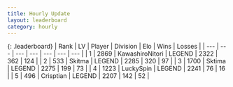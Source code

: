 ```yaml
---
title: Hourly Update
layout: leaderboard
category: hourly
---
```


{: .leaderboard}
| Rank | LV | Player | Division | Elo | Wins | Losses |
| --- | --- | --- | --- | --- | --- | --- |
| <span data-change="0">1</span> | 2869 | <span title="ID: 164871">KawashiroNitori</span> | LEGEND | <span data-change="9">2322</span> | <span data-change="1">362</span> | <span data-change="0">124</span> |
| <span data-change="0">2</span> | 533 | <span title="ID: 402846">Skitma</span> | LEGEND | <span data-change="-16">2285</span> | <span data-change="6">320</span> | <span data-change="3">97</span> |
| <span data-change="0">3</span> | 1700 | <span title="ID: 353063">Sktima</span> | LEGEND | <span data-change="0">2275</span> | <span data-change="0">199</span> | <span data-change="0">73</span> |
| <span data-change="0">4</span> | 1223 | <span title="ID: 498412">LuckySpin</span> | LEGEND | <span data-change="0">2241</span> | <span data-change="0">76</span> | <span data-change="0">16</span> |
| <span data-change="0">5</span> | 496 | <span title="ID: 665674">Crisptian</span> | LEGEND | <span data-change="0">2207</span> | <span data-change="0">142</span> | <span data-change="0">52</span> |
